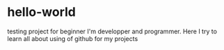 # hello-world
testing project for beginner
I'm developper and programmer. Here I try to learn all about using of github for my projects
